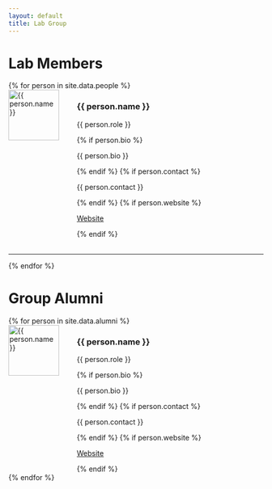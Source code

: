 ```yaml
---
layout: default
title: Lab Group
---
```


# Lab Members

<div class="lab-grid">
  {% for person in site.data.people %}
    <div style="display: flex; align-items: flex-start; gap: 10px;">
      <img src="{{ person.img }}" width="100" align="left" style="margin: 0px 25px 0px 0px" alt="{{ person.name }}">
      <div style="flex: 1;">
        <h3>{{ person.name }}</h3>
        <p class="role">{{ person.role }}</p>
        {% if person.bio %}
          <p class="bio">{{ person.bio }}</p>
        {% endif %}
        {% if person.contact %}
          <p class="contact">{{ person.contact }}</p>
        {% endif %}
        {% if person.website %}
          <p><a href="{{ person.website }}" target="_blank">Website</a></p>
        {% endif %}
      </div>
    </div>
    <br>
    <hr>
  {% endfor %}
</div>

# Group Alumni

<div class="lab-grid">
  {% for person in site.data.alumni %}
    <div style="display: flex; align-items: flex-start; gap: 10px;">
      <img src="{{ person.img }}" width="100" align="left" style="margin: 0px 25px 0px 0px" alt="{{ person.name }}">
      <div style="flex: 1;">
        <h3>{{ person.name }}</h3>
        <p class="role">{{ person.role }}</p>
        {% if person.bio %}
          <p class="bio">{{ person.bio }}</p>
        {% endif %}
        {% if person.contact %}
          <p class="contact">{{ person.contact }}</p>
        {% endif %}
        {% if person.website %}
          <p><a href="{{ person.website }}" target="_blank">Website</a></p>
        {% endif %}
      </div>
    </div>
  {% endfor %}
</div>
